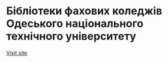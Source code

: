 # Бібліотеки фахових коледжів Одеського національного технічного університету

[Visit site](https://lib-hub.ontu.edu.ua/)
